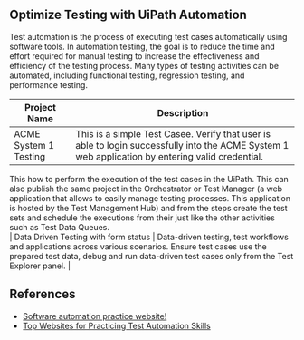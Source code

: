 ## Optimize Testing with UiPath Automation
Test automation is the process of executing test cases automatically using software tools. In automation testing, the goal is to reduce the time and effort required for manual testing to increase the effectiveness and efficiency of the testing process. Many types of testing activities can be automated, including functional testing, regression testing, and performance testing.

| **Project Name** | **Description** |
| --- | --- |
|ACME System 1 Testing | This is a simple Test Casee. Verify that user is able to login successfully into the ACME System 1 web application by entering valid credential.<br>
This how to perform the execution of the test cases in the UiPath. This can also publish the same project in the Orchestrator or Test Manager (a web application that allows to easily manage testing processes. This application is hosted by the Test Management Hub) and from the steps create the test sets and schedule the executions from their just like the other activities such as Test Data Queues.<br>
| Data Driven Testing with form status | Data-driven testing, test workflows and applications across various scenarios. Ensure test cases use the prepared test data, debug and run data-driven test cases only from the Test Explorer panel. |


## References
- [Software automation practice website!](https://practice-automation.com/)
- [Top Websites for Practicing Test Automation Skills](https://medium.com/@ayhanmet/top-websites-for-practicing-test-automation-skills-4f8cb1a27d14)

